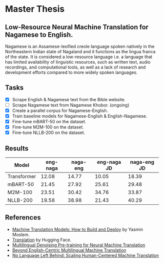 # Master Thesis
## Low-Resource Neural Machine Translation for Nagamese to English. 
Nagamese is an Assamese-lexified creole language spoken natively in the Northeastern Indian state of Nagaland and it functions as the lingua franca of the state. It is considered a low-resource language i.e. a language that has limited availability of linguistic resources, such as written text, audio recordings, and computational tools, as well as a lack of research and development efforts compared to more widely spoken languages.

## Tasks
- [x] Scrape English & Nagamese text from the Bible website.
- [ ] Scrape Nagamese text from Nagamese Khobor. (ongoing)
- [x] Create a parallel corpus for Nagamese-English.
- [x] Train baseline models for Nagamese-English & English-Nagamese.
- [x] Fine-tune mBART-50 on the dataset.
- [x] Fine-tune M2M-100 on the dataset.
- [x] Fine-tune NLLB-200 on the dataset.

## Results
|**Model**| **eng-naga**| **naga-eng** | **eng-naga JD**| **naga-eng JD** |
| ------------- | ------------- | ------------- | ------------- | ------------- | 
| Transformer  | 12.08 | 14.77 | 10.05 | 18.39 |
| mBART-50  | 21.45 | 27.92 | 25.61 | 29.48 | 
| M2M-100 | 23.51 | 30.42 | 34.76 | 33.87 |
| NLLB-200 | 19.58 | 38.98 | 21.43 | 40.29 |

## References
- [Machine Translation Models: How to Build and Deploy](https://blog.machinetranslation.io/opennmt-tutorial/) by Yasmin Moslem.
- [Translation](https://huggingface.co/learn/nlp-course/chapter7/4?fw=tf) by Hugging Face.
- [Multilingual Denoising Pre-training for Neural Machine Translation](https://arxiv.org/abs/2001.08210)
- [Beyond English-Centric Multilingual Machine Translation](https://arxiv.org/abs/2010.11125)
- [No Language Left Behind: Scaling Human-Centered Machine Translation](https://arxiv.org/abs/2207.04672)
